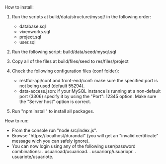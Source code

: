 How to install:

1. Run the scripts at build/data/structure/mysql/<your MySQL version> in the following order:
    - database.sql
    - vixenworks.sql
    - project.sql
    - user.sql

2. Run the following script: build/data/seed/mysql.sql

3. Copy all of the files at build/files/seed to res/files/project

4. Check the following configuration files (conf folder):
    - restful-api/conf and front-end/conf: make sure the specified port is not being used (default 55294).
    - data-access.json: if your MySQL instance is running at a non-default port (3306) specify it by using the "Port": 12345 option. Make sure the "Server host" option is correct.

5. Run "npm install" to install all packages.

How to run:

- From the console run "node src/index.js".
- Browse "https://localhost/durandal" (you will get an "invalid certificate" message wich you can safely ignore).
- You can now login using any of the following user/password combinations:
    . usuarioad/usuarioad.
    . usuariorp/usuariopr.
    . usuariote/usuariote.
